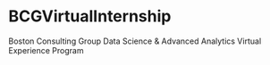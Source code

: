 # BCGVirtualInternship
Boston Consulting Group Data Science &amp; Advanced Analytics Virtual Experience Program
